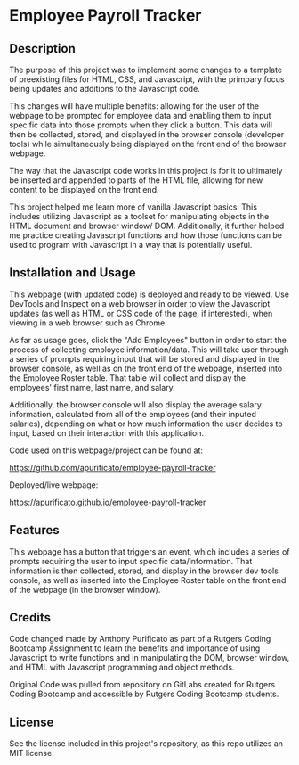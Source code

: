 # Employee Payroll Tracker

## Description

The purpose of this project was to implement some changes to a template of preexisting files for HTML, CSS, and Javascript, with the primpary focus being updates and additions to the Javascript code.

This changes will have multiple benefits: allowing for the user of the webpage to be prompted for employee data and enabling them to input specific data into those prompts when they click a button. This data will then be collected, stored, and displayed in the browser console (developer tools) while simultaneously being displayed on the front end of the browser webpage.

The way that the Javascript code works in this project is for it to ultimately be inserted and appended to parts of the HTML file, allowing for new content to be displayed on the front end. 

This project helped me learn more of vanilla Javascript basics. This includes utilizing Javascript as a toolset for manipulating objects in the HTML document and browser window/ DOM. Additionally, it further helped me practice creating Javascript functions and how those functions can be used to program with Javascript in a way that is potentially useful.

## Installation and Usage

This webpage (with updated code) is deployed and ready to be viewed. Use DevTools and Inspect on a web browser in order to view the Javascript updates (as well as HTML or CSS code of the page, if interested), when viewing in a web browser such as Chrome.

As far as usage goes, click the "Add Employees" button in order to start the process of collecting employee information/data. This will take user through a series of prompts requiring input that will be stored and displayed in the browser console, as well as on the front end of the webpage, inserted into the Employee Roster table. That table will collect and display the employees' first name, last name, and salary.

Additionally, the browser console will also display the average salary information, calculated from all of the employees (and their inputed salaries), depending on what or how much information the user decides to input, based on their interaction with this application. 

Code used on this webpage/project can be found at:

https://github.com/apurificato/employee-payroll-tracker

Deployed/live webpage:

https://apurificato.github.io/employee-payroll-tracker

## Features

This webpage has a button that triggers an event, which includes a series of prompts requiring the user to input specific data/information. That information is then collected, stored, and display in the browser dev tools console, as well as inserted into the Employee Roster table on the front end of the webpage (in the browser window).

## Credits

Code changed made by Anthony Purificato as part of a Rutgers Coding Bootcamp Assignment to learn the benefits and importance of using Javascript to write functions and in manipulating the DOM, browser window, and HTML with Javascript programming and object methods.

Original Code was pulled from repository on GitLabs created for Rutgers Coding Bootcamp and accessible by Rutgers Coding Bootcamp students. 

## License

See the license included in this project's repository, as this repo utilizes an MIT license. 